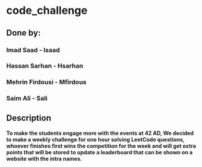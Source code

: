 # code_challenge

## Done by:
### Imad Saad - Isaad
### Hassan Sarhan - Hsarhan
### Mehrin Firdousi - Mfirdous
### Saim Ali - Sali

## Description
#### To make the students engage more with the events at 42 AD, We decided to make a weekly challenge for one hour solving LeetCode questions, whoever finishes first wins the competition for the week and will get extra points that will be stored to update a leaderboard that can be shown on a website with the intra names.
